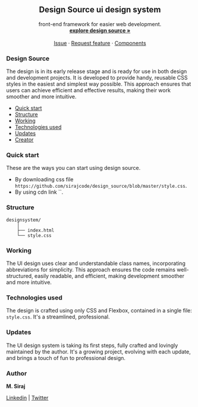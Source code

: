 <h2 align="center">Design Source ui design system</h2>

<p align="center">
   front-end framework for easier web development.
  <br>
  <a href="https://designsource.netlify.app/"><strong>explore design source »</strong></a>
  <br>
  <br>
  <a href="https://github.com/sirajcode/design_source/issues/new">Issue</a>
  ·
  <a href="https://github.com/sirajcode/design_source/issues/new">Request feature</a>
  ·
  <a href="https://designsource.netlify.app/page/component">Components</a>
</p>

### Design Source

The design is in its early release stage and is ready for use in both design and development projects. It is developed to provide handy, reusable CSS styles in the easiest and simplest way possible. This approach ensures that users can achieve efficient and effective results, making their work smoother and more intuitive.

- [Quick start](#quick-start)
- [Structure](#structure)
- [Working](#working)
- [Technologies used](#technologies-used)
- [Updates](#updates)
- [Creator](#creator)

### Quick start

These are the ways you can start using design source.

- By downloading css file `https://github.com/sirajcode/design_source/blob/master/style.css`.
- By using cdn link ``.

### Structure

```
designsystem/
    │
    ├── index.html
    └── style.css
```

### Working

The UI design uses clear and understandable class names, incorporating abbreviations for simplicity. This approach ensures the code remains well-structured, easily readable, and efficient, making development smoother and more intuitive.

### Technologies used

The design is crafted using only CSS and Flexbox, contained in a single file: `style.css`. It's a streamlined, professional.

### Updates

The UI design system is taking its first steps, fully crafted and lovingly maintained by the author. It's a growing project, evolving with each update, and brings a touch of fun to professional design.

### Author

**M. Siraj**

[Linkedin] | [Twitter]

[twitter]: https://twitter.com/siraj.codes
[linkedin]: https://linkedin.com/in/sirajcodes
